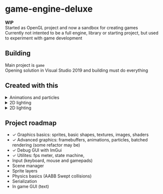 # game-engine-deluxe
**WIP**  
Started as OpenGL project and now a sandbox for creating games  
Currently not intented to be a full engine, library or starting project, but used to experiment with game development

## Building
Main project is `game`  
Opening solution in Visual Studio 2019 and building must do everything

## Created with this

<details>
  <summary>Animations and particles</summary>
  <img src="https://media.discordapp.net/attachments/734073957300305930/734394577464590346/asd2.gif" width="700"/>  
</details>

<details>
  <summary>2D lighting</summary>
  <img src="https://pbs.twimg.com/media/EsNzLkuXUAALozt?format=png&name=large" width="700"/>  
</details>

<details>
  <summary>2D lighting</summary>
  <img src="https://media.giphy.com/media/H26JuFFDUIFz4tCbeR/giphy.gif" width="700"/>
</details>

## Project roadmap
* ✓ Graphics basics: sprites, basic shapes, textures, images, shaders
* ✓ Advanced graphics: framebuffers, animations, particles, batched rendering (some refactor may be)
* ✓ Debug GUI with ImGui
* ✓ Utilites: fps meter, state machine, 
* Input (keyboard, mouse and gamepads)
* Scene manager
* Sprite layers
* Physics basics (AABB Swept collisions)
* Serialization
* In game GUI (text)
